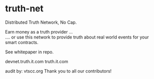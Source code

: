 # truth-net
Distributed Truth Network, No Cap.

Earn money as a truth provider ...  
....  or use this network to provide truth about real world events for your smart contracts.   


See whitepaper in repo.   

devnet.truth.it.com
truth.it.com



audit by: vtscc.org
Thank you to all our contributors!  



